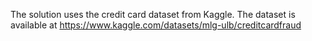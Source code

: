 The solution uses the credit card dataset from Kaggle.
The dataset is available at https://www.kaggle.com/datasets/mlg-ulb/creditcardfraud

